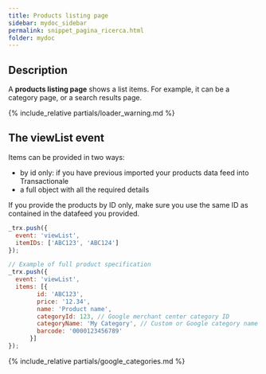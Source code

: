 ```yaml
---
title: Products listing page
sidebar: mydoc_sidebar
permalink: snippet_pagina_ricerca.html
folder: mydoc
---
```


## Description
A **products listing page** shows a list items. For example, it can be a category page, or a search results page.

{% include_relative partials/loader_warning.md %}

## The viewList event
Items can be provided in two ways:
 - by id only: if you have previous imported your products data feed into Transactionale
 - a full object with all the required details

 If you provide the products by ID only, make sure you use the same ID as contained in the datafeed you provided.
 
```js
_trx.push({
  event: 'viewList',
  itemIDs: ['ABC123', 'ABC124']
});

// Example of full product specification
_trx.push({
  event: 'viewList',
  items: [{
        id: 'ABC123', 
        price: '12.34', 
        name: 'Product name', 
        categoryId: 123, // Google merchant center category ID 
        categoryName: 'My Category', // Custom or Google category name
        barcode: '0000123456789'
      }]
});
```

{% include_relative partials/google_categories.md %}